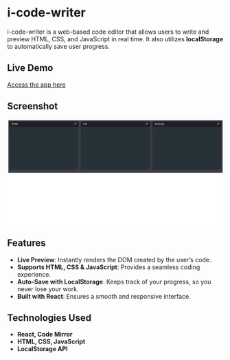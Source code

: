# i-code-writer

i-code-writer is a web-based code editor that allows users to write and preview HTML, CSS, and JavaScript in real time. It also utilizes **localStorage** to automatically save user progress.

## Live Demo
[Access the app here](https://i-code-writer.netlify.app)

## Screenshot
![Screenshot](./public/i-code-writer.png)

## Features
- **Live Preview**: Instantly renders the DOM created by the user’s code.
- **Supports HTML, CSS & JavaScript**: Provides a seamless coding experience.
- **Auto-Save with LocalStorage**: Keeps track of your progress, so you never lose your work.
- **Built with React**: Ensures a smooth and responsive interface.

## Technologies Used
- **React, Code Mirror**  
- **HTML, CSS, JavaScript**  
- **LocalStorage API**  

